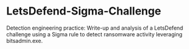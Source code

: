 # LetsDefend-Sigma-Challenge
Detection engineering practice: Write-up and analysis of a LetsDefend challenge using a Sigma rule to detect ransomware activity leveraging bitsadmin.exe.
